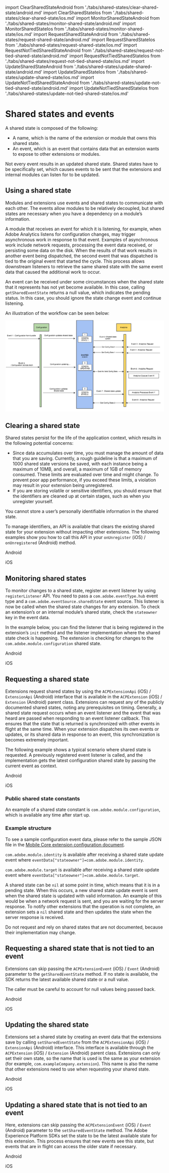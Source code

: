 import ClearSharedStateAndroid from './tabs/shared-states/clear-shared-state/android.md'
import ClearSharedStateIos from './tabs/shared-states/clear-shared-state/ios.md'
import MonitorSharedStateAndroid from './tabs/shared-states/monitor-shared-state/android.md'
import MonitorSharedStateIos from './tabs/shared-states/monitor-shared-state/ios.md'
import RequestSharedStateAndroid from './tabs/shared-states/request-shared-state/android.md'
import RequestSharedStateIos from './tabs/shared-states/request-shared-state/ios.md'
import RequestNotTiedSharedStateAndroid from './tabs/shared-states/request-not-tied-shared-state/android.md'
import RequestNotTiedSharedStateIos from './tabs/shared-states/request-not-tied-shared-state/ios.md'
import UpdateSharedStateAndroid from './tabs/shared-states/update-shared-state/android.md'
import UpdateSharedStateIos from './tabs/shared-states/update-shared-state/ios.md'
import UpdateNotTiedSharedStateAndroid from './tabs/shared-states/update-not-tied-shared-state/android.md'
import UpdateNotTiedSharedStateIos from './tabs/shared-states/update-not-tied-shared-state/ios.md'

# Shared states and events

A shared state is composed of the following:

* A name, which is the name of the extension or module that owns this shared state.
* An event, which is an event that contains data that an extension wants to expose to other extensions or modules.

<InlineAlert variant="warning" slots="text"/>

Not every event results in an updated shared state. Shared states have to be specifically set, which causes events to be sent that the extensions and internal modules can listen for to be updated.

## Using a shared state

Modules and extensions use events and shared states to communicate with each other. The events allow modules to be relatively decoupled, but shared states are necessary when you have a dependency on a module’s information.

A module that receives an event for which it is listening, for example, when Adobe Analytics listens for configuration changes, may trigger asynchronous work in response to that event. Examples of asynchronous work include network requests, processing the event data received, or persisting some data on the disk. When the results of that work results in another event being dispatched, the second event that was dispatched is tied to the original event that started the cycle. This process allows downstream listeners to retrieve the same shared state with the same event data that caused the additional work to occur.

<InlineAlert variant="warning" slots="text"/>

An event can be received under some circumstances when the shared state that it represents has not yet become available. In this case, calling `getSharedEventState` returns a null value, which indicates the pending status. In this case, you should ignore the state change event and continue listening.

An illustration of the workflow can be seen below:

![](./assets/shared-states/lifecycle.png)

## Clearing a shared state

Shared states persist for the life of the application context, which results in the following potential concerns:

* Since data accumulates over time, you must manage the amount of data that you are saving. Currently, a rough guideline is that a maximum of 1000 shared state versions be saved, with each instance being a maximum of 10MB, and overall, a maximum of 1GB of memory consumed. These limits are evaluated over time and might change. To prevent poor app performance, if you exceed these limits, a violation may result in your extension being unregistered.
* If you are storing volatile or sensitive identifiers, you should ensure that the identifiers are cleaned up at certain stages, such as when you unregister yourself.    

<InlineAlert variant="info" slots="text"/>

You cannot store a user’s personally identifiable information in the shared state.

To manage identifiers, an API is available that clears the existing shared state for your extension without impacting other extensions. The following examples show you how to call this API in your `onUnregister` (iOS) / `onUnregistered` (Android) method.

<TabsBlock orientation="horizontal" slots="heading, content" repeat="2"/>

Android

<ClearSharedStateAndroid/>

iOS

<ClearSharedStateIos/>

## Monitoring shared states

To monitor changes to a shared state, register an event listener by using `registerListener` API. You need to pass a `com.adobe.eventType.hub` event type and a `com.adobe.eventSource.sharedState` event source. This listener is now be called when the shared state changes for any extension. To check an extension’s or an internal module’s shared state, check the `stateowner` key in the event data.

In the example below, you can find the listener that is being registered in the extension’s `init` method and the listener implementation where the shared state check is happening. The extension is checking for changes to the `com.adobe.module.configuration` shared state.

<TabsBlock orientation="horizontal" slots="heading, content" repeat="2"/>

Android

<MonitorSharedStateAndroid/>

iOS

<MonitorSharedStateIos/>

## Requesting a shared state

Extensions request shared states by using the `ACPExtensionApi` (iOS) / `ExtensionApi` (Android) interface that is available in the `ACPExtension` (iOS) / `Extension` (Android) parent class. Extensions can request any of the publicly documented shared states, noting any prerequisites on timing. Generally, a shared state request occurs when an event listener and the event that was heard are passed when responding to an event listener callback. This ensures that the state that is returned is synchronized with other events in flight at the same time. When your extension dispatches its own events or updates, or its shared data in response to an event, this synchronization is becomes extremely important.

The following example shows a typical scenario where shared state is requested. A previously registered event listener is called, and the implementation gets the latest configuration shared state by passing the current event as context.

<TabsBlock orientation="horizontal" slots="heading, content" repeat="2"/>

Android

<RequestSharedStateAndroid/>

iOS

<RequestSharedStateIos/>

### Public shared state constants

An example of a shared state constant is `com.adobe.module.configuration`, which is available any time after start up.

### Example structure

To see a sample configuration event data, please refer to the sample JSON file in the [Mobile Core extension configuration document](../mobile-core/configuration/index.md#sample-configuration).

`com.adobe.module.identity` is available after receiving a shared state update event where `eventData["stateowner"]=com.adobe.module.identity`.

`com.adobe.module.target` is available after receiving a shared state update event where `eventData["stateowner"]=com.adobe.module.target`.

A shared state can be `nil` at some point in time, which means that it is in a pending state. When this occurs, a new shared state update event is sent when the shared state is updated with valid information. An example of this would be when a network request is sent, and you are waiting for the server response. To notify other extensions that the operation is not complete, an extension sets a `nil` shared state and then updates the state when the server response is received.

<InlineAlert variant="warning" slots="text"/>

Do not request and rely on shared states that are not documented, because their implementation may change.

## Requesting a shared state that is not tied to an event

Extensions can skip passing the `ACPExtensionEvent` (iOS) / `Event` (Android) parameter to the `getSharedEventState` method. If no state is available, the SDK returns the latest available shared state or a null value.

<InlineAlert variant="info" slots="text"/>

The caller must be careful to account for null values being passed back.

<TabsBlock orientation="horizontal" slots="heading, content" repeat="2"/>

Android

<RequestNotTiedSharedStateAndroid/>

iOS

<RequestNotTiedSharedStateIos/>

## Updating the shared state

Extensions set a shared state by creating an event data that the extensions save by calling `setSharedEventState` from the `ACPExtensionApi` (iOS) / `ExtensionApi` (Android) interface. This interface is available through the `ACPExtension` (iOS) / `Extension` (Android) parent class. Extensions can only set their own state, so the name that is used is the same as your extension (for example, `com.exampleCompany.extension`). This name is also the name that other extensions need to use when requesting your shared state.

<TabsBlock orientation="horizontal" slots="heading, content" repeat="2"/>

Android

<UpdateSharedStateAndroid/>

iOS

<UpdateSharedStateIos/>

## Updating a shared state that is not tied to an event

Here, extensions can skip passing the `ACPExtensionEvent` (iOS) / `Event` (Android) parameter to the `setSharedEventState` method. The Adobe Experience Platform SDKs set the state to be the latest available state for this extension. This process ensures that new events see this state, but events that are in flight can access the older state if necessary.

<TabsBlock orientation="horizontal" slots="heading, content" repeat="2"/>

Android

<UpdateNotTiedSharedStateAndroid/>

iOS

<UpdateNotTiedSharedStateIos/>
